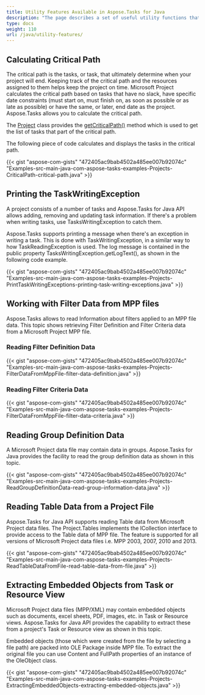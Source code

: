 ```yaml
---
title: Utility Features Available in Aspose.Tasks for Java
description: "The page describes a set of useful utility functions that can be applied to project files using Aspose.Tasks for Java. such as a critical path calculation, working with task filters and so on."
type: docs
weight: 110
url: /java/utility-features/
---
```


## **Calculating Critical Path**
The critical path is the tasks, or task, that ultimately determine when your project will end. Keeping track of the critical path and the resources assigned to them helps keep the project on time. Microsoft Project calculates the critical path based on tasks that have no slack, have specific date constraints (must start on, must finish on, as soon as possible or as late as possible) or have the same, or later, end date as the project. Aspose.Tasks allows you to calculate the critical path.

The [Project](https://apireference.aspose.com/tasks/java/com.aspose.tasks/project) class provides the [getCriticalPath()](https://apireference.aspose.com/tasks/java/com.aspose.tasks/Project#getCriticalPath--) method which is used to get the list of tasks that part of the critical path. 

The following piece of code calculates and displays the tasks in the critical path.

{{< gist "aspose-com-gists" "472405ac9bab4502a485ee007b92074c" "Examples-src-main-java-com-aspose-tasks-examples-Projects-CriticalPath-critical-path.java" >}}

## **Printing the TaskWritingException**
A project consists of a number of tasks and Aspose.Tasks for Java API allows adding, removing and updating task information. If there's a problem when writing tasks, use TasksWritingException to catch them. 

Aspose.Tasks supports printing a message when there's an exception in writing a task. This is done with TaskWritingException, in a similar way to how TaskReadingException is used. The log message is contained in the public property TasksWritingException.getLogText(), as shown in the following code example.

{{< gist "aspose-com-gists" "472405ac9bab4502a485ee007b92074c" "Examples-src-main-java-com-aspose-tasks-examples-Projects-PrintTaskWritingExceptions-printing-task-writing-exceptions.java" >}}

## **Working with Filter Data from MPP files**
Aspose.Tasks allows to read Information about filters applied to an MPP file data. This topic shows retrieving Filter Definition and Filter Criteria data from a Microsoft Project MPP file.

### **Reading Filter Definition Data**
{{< gist "aspose-com-gists" "472405ac9bab4502a485ee007b92074c" "Examples-src-main-java-com-aspose-tasks-examples-Projects-FilterDataFromMppFile-filter-data-definition.java" >}}
### **Reading Filter Criteria Data**
{{< gist "aspose-com-gists" "472405ac9bab4502a485ee007b92074c" "Examples-src-main-java-com-aspose-tasks-examples-Projects-FilterDataFromMppFile-filter-data-criteria.java" >}}
## **Reading Group Definition Data**
A Microsoft Project data file may contain data in groups. Aspose.Tasks for Java provides the facility to read the group definition data as shown in this topic.

{{< gist "aspose-com-gists" "472405ac9bab4502a485ee007b92074c" "Examples-src-main-java-com-aspose-tasks-examples-Projects-ReadGroupDefinitionData-read-group-information-data.java" >}}

## **Reading Table Data from a Project File**
Aspose.Tasks for Java API supports reading Table data from Microsoft Project data files. The Project.Tables implements the ICollection interface to provide access to the Table data of MPP file. The feature is supported for all versions of Microsoft Project data files i.e. MPP 2003, 2007, 2010 and 2013.

{{< gist "aspose-com-gists" "472405ac9bab4502a485ee007b92074c" "Examples-src-main-java-com-aspose-tasks-examples-Projects-ReadTableDataFromFile-read-table-data-from-file.java" >}}

## **Extracting Embedded Objects from Task or Resource View**
Microsoft Project data files (MPP/XML) may contain embedded objects such as documents, excel sheets, PDF, images, etc. in Task or Resource views. Aspose.Tasks for Java API provides the capability to extract these from a project's Task or Resource view as shown in this topic.

Embedded objects (those which were created from the file by selecting a file path) are packed into OLE Package inside MPP file. To extract the original file you can use Content and FullPath properties of an instance of the OleObject class.

{{< gist "aspose-com-gists" "472405ac9bab4502a485ee007b92074c" "Examples-src-main-java-com-aspose-tasks-examples-Projects-ExtractingEmbeddedObjects-extracting-embedded-objects.java" >}}
